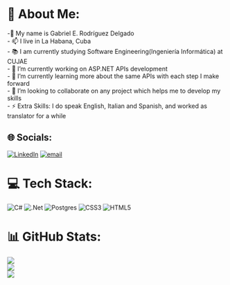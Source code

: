 # 💫 About Me:
 -🐧 My name is Gabriel E. Rodríguez Delgado<br>- 📫 I live in La Habana, Cuba<br>- 📚 I am currently studying Software Engineering(Ingeniería Informática) at CUJAE<br>- 🔭 I’m currently working on ASP.NET APIs development<br>- 🌱 I’m currently learning more about the same APIs with each step I make forward<br>- 👯 I’m looking to collaborate on any project which helps me to develop my skills<br>- ⚡ Extra Skills: I do speak English, Italian and Spanish, and worked as translator for a while


## 🌐 Socials:
[![LinkedIn](https://img.shields.io/badge/LinkedIn-%230077B5.svg?logo=linkedin&logoColor=white)](https://linkedin.com/in/www.linkedin.com/in/gabriel-esteban-rodríguez-delgado-483871356) [![email](https://img.shields.io/badge/Email-D14836?logo=gmail&logoColor=white)](mailto:crowngamesteam@gmail.com) 

# 💻 Tech Stack:
![C#](https://img.shields.io/badge/c%23-%23239120.svg?style=for-the-badge&logo=csharp&logoColor=white) ![.Net](https://img.shields.io/badge/.NET-5C2D91?style=for-the-badge&logo=.net&logoColor=white) ![Postgres](https://img.shields.io/badge/postgres-%23316192.svg?style=for-the-badge&logo=postgresql&logoColor=white) ![CSS3](https://img.shields.io/badge/css3-%231572B6.svg?style=for-the-badge&logo=css3&logoColor=white) ![HTML5](https://img.shields.io/badge/html5-%23E34F26.svg?style=for-the-badge&logo=html5&logoColor=white)
# 📊 GitHub Stats:
![](https://github-readme-stats.vercel.app/api?username=KITEG21&theme=shadow_blue&hide_border=true&include_all_commits=false&count_private=false)<br/>
![](https://nirzak-streak-stats.vercel.app/?user=KITEG21&theme=shadow_blue&hide_border=true)<br/>
![](https://github-readme-stats.vercel.app/api/top-langs/?username=KITEG21&theme=shadow_blue&hide_border=true&include_all_commits=false&count_private=false&layout=compact)

<!-- Proudly created with GPRM ( https://gprm.itsvg.in ) -->
